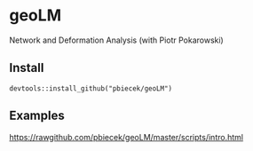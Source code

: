 # geoLM
Network and Deformation Analysis (with Piotr Pokarowski)

## Install

```
devtools::install_github("pbiecek/geoLM")
```

## Examples

https://rawgithub.com/pbiecek/geoLM/master/scripts/intro.html
